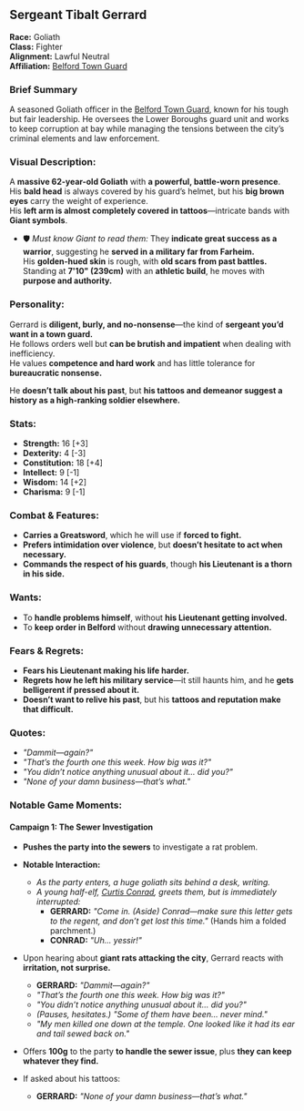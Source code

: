 ## Sergeant Tibalt Gerrard  

**Race:** Goliath  
**Class:** Fighter  
**Alignment:** Lawful Neutral  
**Affiliation:** [Belford Town Guard](../guilds/BelfordTownGuard.md)  

### Brief Summary
A seasoned Goliath officer in the [Belford Town Guard](../guilds/BelfordTownGuard.md), known for his tough but fair leadership. He oversees the Lower Boroughs guard unit and works to keep corruption at bay while managing the tensions between the city’s criminal elements and law enforcement.

### **Visual Description:**  
A **massive 62-year-old Goliath** with **a powerful, battle-worn presence**.  
His **bald head** is always covered by his guard’s helmet, but his **big brown eyes** carry the weight of experience.  
His **left arm is almost completely covered in tattoos**—intricate bands with **Giant symbols**.  
- 🛡️ *Must know Giant to read them:* They **indicate great success as a warrior**, suggesting he **served in a military far from Farheim.**  
His **golden-hued skin** is rough, with **old scars from past battles.**  
Standing at **7'10" (239cm)** with an **athletic build**, he moves with **purpose and authority.**  

### **Personality:**  
Gerrard is **diligent, burly, and no-nonsense**—the kind of **sergeant you’d want in a town guard.**  
He follows orders well but **can be brutish and impatient** when dealing with inefficiency.  
He values **competence and hard work** and has little tolerance for **bureaucratic nonsense.**  

He **doesn’t talk about his past**, but **his tattoos and demeanor suggest a history as a high-ranking soldier elsewhere.**  

### **Stats:**  
- **Strength:** 16 [+3]  
- **Dexterity:** 4 [-3]  
- **Constitution:** 18 [+4]  
- **Intellect:** 9 [-1]  
- **Wisdom:** 14 [+2]  
- **Charisma:** 9 [-1]  

### **Combat & Features:**  
- **Carries a Greatsword**, which he will use if **forced to fight.**  
- **Prefers intimidation over violence**, but **doesn’t hesitate to act when necessary.**  
- **Commands the respect of his guards**, though **his Lieutenant is a thorn in his side.**  

### **Wants:**  
- To **handle problems himself**, without **his Lieutenant getting involved.**  
- To **keep order in Belford** without **drawing unnecessary attention.**  

### **Fears & Regrets:**  
- **Fears his Lieutenant making his life harder.**  
- **Regrets how he left his military service**—it still haunts him, and he **gets belligerent if pressed about it.**  
- **Doesn’t want to relive his past**, but his **tattoos and reputation make that difficult.**  


### **Quotes:**  
- *"Dammit—again?"*  
- *"That’s the fourth one this week. How big was it?"*  
- *"You didn’t notice anything unusual about it... did you?"*  
- *"None of your damn business—that’s what."*  

### **Notable Game Moments:**  
#### **Campaign 1: The Sewer Investigation**  
- **Pushes the party into the sewers** to investigate a rat problem.  
- **Notable Interaction:**  
  - *As the party enters, a huge goliath sits behind a desk, writing.*  
  - *A young half-elf, [Curtis Conrad](../npcs/CurtisConrad.md), greets them, but is immediately interrupted:*  
    - **GERRARD:** *"Come in. (Aside) Conrad—make sure this letter gets to the regent, and don’t get lost this time."* (Hands him a folded parchment.)  
    - **CONRAD:** *"Uh... yessir!"*  

- Upon hearing about **giant rats attacking the city**, Gerrard reacts with **irritation, not surprise.**  
  - **GERRARD:** *"Dammit—again?"*  
  - *"That’s the fourth one this week. How big was it?"*  
  - *"You didn’t notice anything unusual about it... did you?"*  
  - *(Pauses, hesitates.)* *"Some of them have been... never mind."*  
  - *"My men killed one down at the temple. One looked like it had its ear and tail sewed back on."*  

- Offers **100g** to the party **to handle the sewer issue**, plus **they can keep whatever they find.**  
- If asked about his tattoos:  
  - **GERRARD:** *"None of your damn business—that’s what."*  

